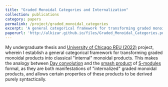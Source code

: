 ```yaml
---
title: "Graded Monoidal Categories and Internalization"
collection: publications
category: papers
permalink: /project/graded_monoidal_categories
excerpt: 'A general categorical framework for transforming graded monoidal products into classical "internal" monoidal products.'
paperurl: 'http://alkizar.github.io/files/Graded_Monoidal_Categories.pdf'
---
```


My undergraduate thesis and [University of Chicago REU (2022)](https://math.uchicago.edu/~may/REU2022/) project, wherein I establish a general categorical framework for transforming graded monoidal products into classical "internal" monoidal products. This makes the analogy between [Day convolution](https://ncatlab.org/nlab/show/Day+convolution) and the [smash product](https://ncatlab.org/nlab/show/symmetric+smash+product+of+spectra) of [S-modules](https://ncatlab.org/nlab/show/S-module) formal, as they are both manifestations of "internalized" graded monoidal products, and allows certain properties of these products to be derived purely syntactically.